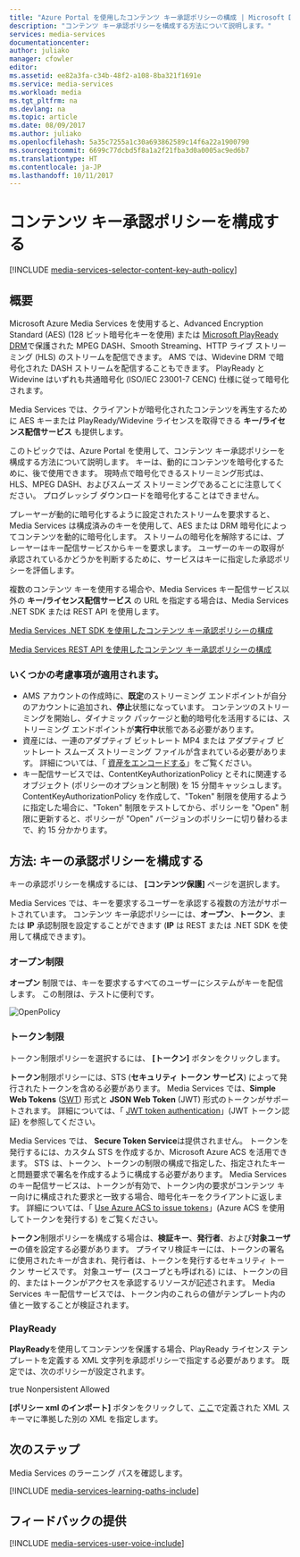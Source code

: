 ```yaml
---
title: "Azure Portal を使用したコンテンツ キー承認ポリシーの構成 | Microsoft Docs"
description: "コンテンツ キー承認ポリシーを構成する方法について説明します。"
services: media-services
documentationcenter: 
author: juliako
manager: cfowler
editor: 
ms.assetid: ee82a3fa-c34b-48f2-a108-8ba321f1691e
ms.service: media-services
ms.workload: media
ms.tgt_pltfrm: na
ms.devlang: na
ms.topic: article
ms.date: 08/09/2017
ms.author: juliako
ms.openlocfilehash: 5a35c7255a1c30a693862589c14f6a22a1900790
ms.sourcegitcommit: 6699c77dcbd5f8a1a2f21fba3d0a0005ac9ed6b7
ms.translationtype: HT
ms.contentlocale: ja-JP
ms.lasthandoff: 10/11/2017
---
```

# <a name="configure-content-key-authorization-policy"></a>コンテンツ キー承認ポリシーを構成する
[!INCLUDE [media-services-selector-content-key-auth-policy](../../includes/media-services-selector-content-key-auth-policy.md)]

## <a name="overview"></a>概要
Microsoft Azure Media Services を使用すると、Advanced Encryption Standard (AES) (128 ビット暗号化キーを使用) または [Microsoft PlayReady DRM](https://www.microsoft.com/playready/overview/)で保護された MPEG DASH、Smooth Streaming、HTTP ライブ ストリーミング (HLS) のストリームを配信できます。 AMS では、Widevine DRM で暗号化された DASH ストリームを配信することもできます。 PlayReady と Widevine はいずれも共通暗号化 (ISO/IEC 23001-7 CENC) 仕様に従って暗号化されます。

Media Services では、クライアントが暗号化されたコンテンツを再生するために AES キーまたは PlayReady/Widevine ライセンスを取得できる **キー/ライセンス配信サービス** も提供します。

このトピックでは、Azure Portal を使用して、コンテンツ キー承認ポリシーを構成する方法について説明します。 キーは、動的にコンテンツを暗号化するために、後で使用できます。 現時点で暗号化できるストリーミング形式は、HLS、MPEG DASH、およびスムーズ ストリーミングであることに注意してください。 プログレッシブ ダウンロードを暗号化することはできません。

プレーヤーが動的に暗号化するように設定されたストリームを要求すると、Media Services は構成済みのキーを使用して、AES または DRM 暗号化によってコンテンツを動的に暗号化します。 ストリームの暗号化を解除するには、プレーヤーはキー配信サービスからキーを要求します。 ユーザーのキーの取得が承認されているかどうかを判断するために、サービスはキーに指定した承認ポリシーを評価します。

複数のコンテンツ キーを使用する場合や、Media Services キー配信サービス以外の **キー/ライセンス配信サービス** の URL を指定する場合は、Media Services .NET SDK または REST API を使用します。

[Media Services .NET SDK を使用したコンテンツ キー承認ポリシーの構成](media-services-dotnet-configure-content-key-auth-policy.md)

[Media Services REST API を使用したコンテンツ キー承認ポリシーの構成](media-services-rest-configure-content-key-auth-policy.md)

### <a name="some-considerations-apply"></a>いくつかの考慮事項が適用されます。
* AMS アカウントの作成時に、**既定**のストリーミング エンドポイントが自分のアカウントに追加され、**停止**状態になっています。 コンテンツのストリーミングを開始し、ダイナミック パッケージと動的暗号化を活用するには、ストリーミング エンドポイントが**実行中**状態である必要があります。 
* 資産には、一連のアダプティブ ビットレート MP4 または アダプティブ ビットレート スムーズ ストリーミング ファイルが含まれている必要があります。 詳細については、「 [資産をエンコードする](media-services-encode-asset.md)」をご覧ください。
* キー配信サービスでは、ContentKeyAuthorizationPolicy とそれに関連するオブジェクト (ポリシーのオプションと制限) を 15 分間キャッシュします。  ContentKeyAuthorizationPolicy を作成して、"Token" 制限を使用するように指定した場合に、"Token" 制限をテストしてから、ポリシーを "Open" 制限に更新すると、ポリシーが "Open" バージョンのポリシーに切り替わるまで、約 15 分かかります。

## <a name="how-to-configure-the-key-authorization-policy"></a>方法: キーの承認ポリシーを構成する
キーの承認ポリシーを構成するには、 **[コンテンツ保護]** ページを選択します。

Media Services では、キーを要求するユーザーを承認する複数の方法がサポートされています。 コンテンツ キー承認ポリシーには、**オープン**、**トークン**、または **IP** 承認制限を設定することができます (**IP** は REST または .NET SDK を使用して構成できます)。

### <a name="open-restriction"></a>オープン制限
**オープン** 制限では、キーを要求するすべてのユーザーにシステムがキーを配信します。 この制限は、テストに便利です。

![OpenPolicy][open_policy]

### <a name="token-restriction"></a>トークン制限
トークン制限ポリシーを選択するには、 **[トークン]** ボタンをクリックします。

**トークン**制限ポリシーには、STS (**セキュリティ トークン サービス**) によって発行されたトークンを含める必要があります。 Media Services では、**Simple Web Tokens** ([SWT](https://msdn.microsoft.com/library/gg185950.aspx#BKMK_2)) 形式と **JSON Web Token** (JWT) 形式のトークンがサポートされます。 詳細については、「 [JWT token authentication](http://www.gtrifonov.com/2015/01/03/jwt-token-authentication-in-azure-media-services-and-dynamic-encryption/)」(JWT トークン認証) を参照してください。

Media Services では、 **Secure Token Service**は提供されません。 トークンを発行するには、カスタム STS を作成するか、Microsoft Azure ACS を活用できます。 STS は、トークン、トークンの制限の構成で指定した、指定されたキーと問題要求で署名を作成するように構成する必要があります。 Media Services のキー配信サービスは、トークンが有効で、トークン内の要求がコンテンツ キー向けに構成された要求と一致する場合、暗号化キーをクライアントに返します。 詳細については、「 [Use Azure ACS to issue tokens](http://mingfeiy.com/acs-with-key-services)」(Azure ACS を使用してトークンを発行する) をご覧ください。

**トークン**制限ポリシーを構成する場合は、**検証キー**、**発行者**、および**対象ユーザー**の値を設定する必要があります。 プライマリ検証キーには、トークンの署名に使用されたキーが含まれ、発行者は、トークンを発行するセキュリティ トークン サービスです。 対象ユーザー (スコープとも呼ばれる) には、トークンの目的、またはトークンがアクセスを承認するリソースが記述されます。 Media Services キー配信サービスでは、トークン内のこれらの値がテンプレート内の値と一致することが検証されます。

### <a name="playready"></a>PlayReady
**PlayReady**を使用してコンテンツを保護する場合、PlayReady ライセンス テンプレートを定義する XML 文字列を承認ポリシーで指定する必要があります。 既定では、次のポリシーが設定されます。

<PlayReadyLicenseResponseTemplate xmlns:i="http://www.w3.org/2001/XMLSchema-instance" xmlns="http://schemas.microsoft.com/Azure/MediaServices/KeyDelivery/PlayReadyTemplate/v1"> <LicenseTemplates> <PlayReadyLicenseTemplate><AllowTestDevices>true</AllowTestDevices> <ContentKey i:type="ContentEncryptionKeyFromHeader" /> <LicenseType>Nonpersistent</LicenseType> <PlayRight> <AllowPassingVideoContentToUnknownOutput>Allowed</AllowPassingVideoContentToUnknownOutput> </PlayRight> </PlayReadyLicenseTemplate> </LicenseTemplates> </PlayReadyLicenseResponseTemplate>

**[ポリシー xml のインポート]** ボタンをクリックして、[ここ](media-services-playready-license-template-overview.md)で定義された XML スキーマに準拠した別の XML を指定します。

## <a name="next-step"></a>次のステップ
Media Services のラーニング パスを確認します。

[!INCLUDE [media-services-learning-paths-include](../../includes/media-services-learning-paths-include.md)]

## <a name="provide-feedback"></a>フィードバックの提供
[!INCLUDE [media-services-user-voice-include](../../includes/media-services-user-voice-include.md)]

[open_policy]: ./media/media-services-portal-configure-content-key-auth-policy/media-services-protect-content-with-open-restriction.png
[token_policy]: ./media/media-services-key-authorization-policy/media-services-protect-content-with-token-restriction.png

